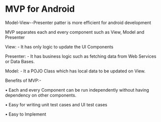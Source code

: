 # MVP for Android

Model-View--Presenter patter is more efficient for android development 

MVP separates each and every component such as View, Model and Presenter

View: - It has only logic to update the UI Components

Presenter: - It has business logic such as fetching data from Web Services or Data Bases.

Model: - It a POJO Class which has local data to be updated on View.


Benefits of MVP:-

•	Each and every Component can be run independently without having dependency on other components.

•	Easy for writing unit test cases and UI test cases  

•	Easy to Implement



